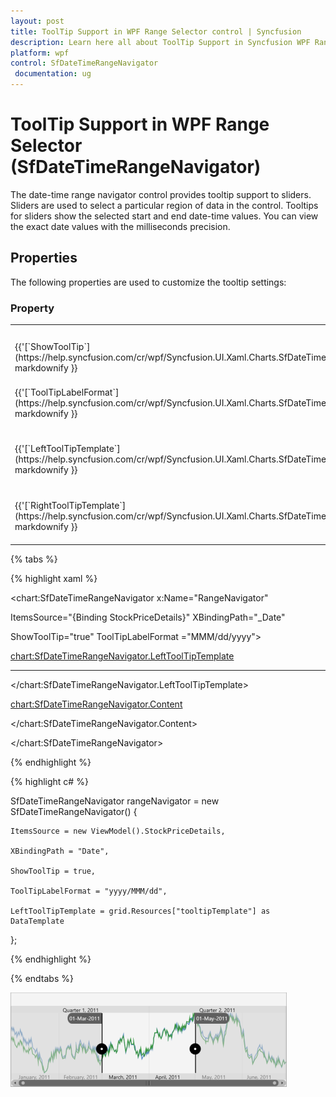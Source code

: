 ```yaml
---
layout: post
title: ToolTip Support in WPF Range Selector control | Syncfusion
description: Learn here all about ToolTip Support in Syncfusion WPF Range Selector (SfDateTimeRangeNavigator) control and more.
platform: wpf
control: SfDateTimeRangeNavigator
 documentation: ug
---
```


# ToolTip Support in WPF Range Selector (SfDateTimeRangeNavigator)

The date-time range navigator control provides tooltip support to sliders. Sliders are used to select a particular region of data in the control. Tooltips for sliders show the selected start and end date-time values. You can view the exact date values with the milliseconds precision.

## Properties

The following properties are used to customize the tooltip settings:

### Property

<table>
<tr>
<th>
Property Name</th><th>
Description</th></tr>
<tr>
<td>
{{'[`ShowToolTip`](https://help.syncfusion.com/cr/wpf/Syncfusion.UI.Xaml.Charts.SfDateTimeRangeNavigator.html#Syncfusion_UI_Xaml_Charts_SfDateTimeRangeNavigator_ShowToolTip)'| markdownify }}</td><td>
Shows or hides the tooltip.</td></tr>
<tr>
<td>
{{'[`ToolTipLabelFormat`](https://help.syncfusion.com/cr/wpf/Syncfusion.UI.Xaml.Charts.SfDateTimeRangeNavigator.html#Syncfusion_UI_Xaml_Charts_SfDateTimeRangeNavigator_ToolTipLabelFormat)'| markdownify }}</td><td>
Sets the date-time label format for the tooltip.</td></tr>
<tr>
<td>
{{'[`LeftToolTipTemplate`](https://help.syncfusion.com/cr/wpf/Syncfusion.UI.Xaml.Charts.SfDateTimeRangeNavigator.html#Syncfusion_UI_Xaml_Charts_SfDateTimeRangeNavigator_LeftToolTipTemplate)'| markdownify }}</td><td>
Sets the data template for the left tooltip.</td></tr>
<tr>
<td>
{{'[`RightToolTipTemplate`](https://help.syncfusion.com/cr/wpf/Syncfusion.UI.Xaml.Charts.SfDateTimeRangeNavigator.html#Syncfusion_UI_Xaml_Charts_SfDateTimeRangeNavigator_RightToolTipTemplate)'| markdownify }}</td><td>
Sets the data template for the right tooltip.</td></tr>
</table>

{% tabs %}

{% highlight xaml %}

<chart:SfDateTimeRangeNavigator x:Name="RangeNavigator" 

ItemsSource="{Binding StockPriceDetails}" XBindingPath="_Date" 

ShowToolTip="true" ToolTipLabelFormat ="MMM/dd/yyyy">

<chart:SfDateTimeRangeNavigator.LeftToolTipTemplate>

<DataTemplate>

-----------------------

</DataTemplate>

</chart:SfDateTimeRangeNavigator.LeftToolTipTemplate>

<chart:SfDateTimeRangeNavigator.Content>

</chart:SfDateTimeRangeNavigator.Content>

</chart:SfDateTimeRangeNavigator>

{% endhighlight %}

{% highlight c# %}

SfDateTimeRangeNavigator rangeNavigator = new SfDateTimeRangeNavigator()
{

    ItemsSource = new ViewModel().StockPriceDetails,

    XBindingPath = "Date",

    ShowToolTip = true,

    ToolTipLabelFormat = "yyyy/MMM/dd",

    LeftToolTipTemplate = grid.Resources["tooltipTemplate"] as DataTemplate

};

{% endhighlight %}

{% endtabs %}

![ToolTip support in WPF SfDateTimeRangeNavigator](ToolTip-Support_images/ToolTip-Support_img1.png)
